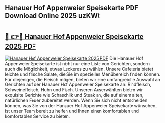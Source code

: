 ## Hanauer Hof Appenweier Speisekarte PDF Download Online 2025 uzKWt

# <h2><a href="http://gc5h26.nevu.top/?p=Hanauer+Hof+Appenweier+Speisekarte">🔗 👉🔴 Hanauer Hof Appenweier Speisekarte 2025 PDF</a></h2>

[![Hanauer Hof Appenweier Speisekarte 2025 PDF](https://i.imgur.com/dBaPXMq.png)](http://gc5h26.nevu.top/?p=Hanauer+Hof+Appenweier+Speisekarte)
Die Hanauer Hof Appenweier Speisekarte ist nicht nur eine Liste von Gerichten, sondern auch die Möglichkeit, etwas Leckeres zu wählen. Unsere Cafeteria bietet leichte und frische Salate, die Sie im speziellen Menübereich finden können. Für diejenigen, die Fleisch mögen, bieten wir eine umfangreiche Auswahl an Gerichten auf der Hanauer Hof Appenweier Speisekarte an: Rindfleisch, Schweinefleisch, Huhn und Fisch. Unseren Auserwählten bieten wir exquisite Gerichte wie Schaschlik und Steak an, die auf einem alten, natürlichen Feuer zubereitet werden. Wenn Sie sich nicht entscheiden können, was Sie von der Hanauer Hof Appenweier Speisekarte wünschen, ist unser Team bereit zu helfen und Ihnen einen komfortablen und komfortablen Service zu bieten.
